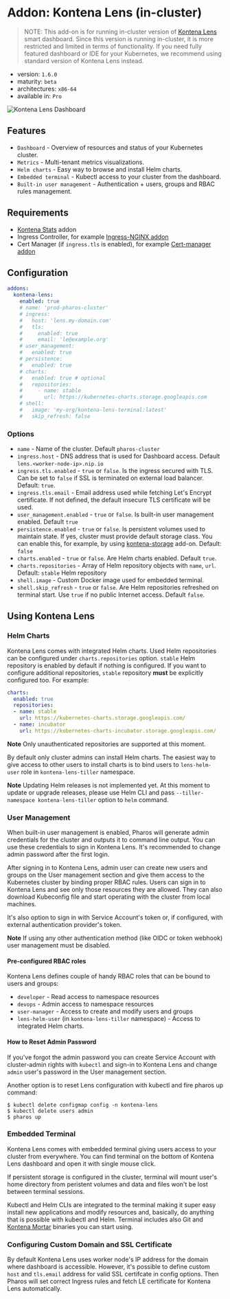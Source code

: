 # Addon: Kontena Lens (in-cluster)

> NOTE: This add-on is for running in-cluster version of [Kontena Lens](https://www.kontena.io/lens) smart dashboard. Since this version is running in-cluster, it is more restricted and limited in terms of functionality. If you need fully featured dashboard or IDE for your Kubernetes, we recommend using standard version of Kontena Lens instead.

- version: `1.6.0`
- maturity: `beta`
- architectures: `x86-64`
- available in: `Pro`

![Kontena Lens Dashboard](https://www.kontena.io/images/lens/screenshot.png)

## Features

- `Dashboard` - Overview of resources and status of your Kubernetes cluster.
- `Metrics` - Multi-tenant metrics visualizations.
- `Helm charts` - Easy way to browse and install Helm charts.
- `Embedded terminal` - Kubectl access to your cluster from the dashboard.
- `Built-in user management` - Authentication + users, groups and RBAC rules management.

## Requirements
- [Kontena Stats](./kontena-stats.md) addon
- Ingress Controller, for example [Ingress-NGINX addon](./ingress-nginx.md)
- Cert Manager (if `ingress.tls` is enabled), for example [Cert-manager addon](./cert-manager.md)

## Configuration

```yaml
addons:
  kontena-lens:
    enabled: true
    # name: 'prod-pharos-cluster'
    # ingress:
    #   host: 'lens.my-domain.com'
    #   tls:
    #     enabled: true
    #     email: 'le@example.org'
    # user_management:
    #   enabled: true
    # persistence:
    #   enabled: true
    # charts:
    #   enabled: true # optional
    #   repositories:
    #     - name: stable
    #       url: https://kubernetes-charts.storage.googleapis.com
    # shell:
    #   image: 'my-org/kontena-lens-terminal:latest'
    #   skip_refresh: false
```

### Options

- `name` - Name of the cluster. Default `pharos-cluster`
- `ingress.host` - DNS address that is used for Dashboard access. Default `lens.<worker-node-ip>.nip.io`
- `ingress.tls.enabled` - `true` or `false`. Is the ingress secured with TLS. Can be set to `false` if SSL is terminated on external load balancer. Default: `true`.
- `ingress.tls.email` - Email address used while fetching Let's Encrypt certificate. If not defined, the default insecure TLS certificate will be used.
- `user_management.enabled` - `true` or `false`. Is built-in user management enabled. Default `true`
- `persistence.enabled` - `true` or `false`. Is persistent volumes used to maintain state. If yes, cluster must provide default storage class. You can enable this, for example, by using [kontena-storage](./kontena-storage.html) add-on. Default: `false`
- `charts.enabled` - `true` or `false`. Are Helm charts enabled. Default `true`.
- `charts.repositories` - Array of Helm repository objects with `name`, `url`. Default: `stable` Helm repository
- `shell.image` - Custom Docker image used for embedded terminal.
- `shell.skip_refresh` - `true` or `false`. Are Helm repositories refreshed on terminal start. Use `true` if no public Internet access. Default `false`.

## Using Kontena Lens

### Helm Charts

Kontena Lens comes with integrated Helm charts. Used Helm repositories can be configured under `charts.repositories` option. `stable` Helm repository is enabled by default if nothing is configured. If you want to configure additional repositories, `stable` repository **must** be explicitly configured too. For example:

```yaml
charts:
  enabled: true
  repositories:
  - name: stable
    url: https://kubernetes-charts.storage.googleapis.com/
  - name: incubator
    url: https://kubernetes-charts-incubator.storage.googleapis.com/
```

**Note** Only unauthenticated repositories are supported at this moment.

By default only cluster admins can install Helm charts. The easiest way to give access to other users to install charts is to bind users to `lens-helm-user` role in `kontena-lens-tiller` namespace.

**Note** Updating Helm releases is not implemented yet. At this moment to update or upgrade releases, please use Helm CLI and pass `--tiller-namespace kontena-lens-tiller` option to `helm` command.

### User Management

When built-in user management is enabled, Pharos will generate admin credentials for the cluster and outputs it to command line output. You can use these credentials to sign in Kontena Lens. It's recommended to change admin password after the first login.

After signing in to Kontena Lens, admin user can create new users and groups on the User management section and give them access to the Kubernetes cluster by binding proper RBAC rules. Users can sign in to Kontena Lens and see only those resources they are allowed. They can also download Kubeconfig file and start operating with the cluster from local machines.

It's also option to sign in with Service Account's token or, if configured, with external authentication provider's token.

**Note** If using any other authentication method (like OIDC or token webhook) user management must be disabled.

#### Pre-configured RBAC roles

Kontena Lens defines couple of handy RBAC roles that can be bound to users and groups:
- `developer` - Read access to namespace resources
- `devops` - Admin access to namespace resources
- `user-manager` - Access to create and modify users and groups
- `lens-helm-user` (in `kontena-lens-tiller` namespace) - Access to integrated Helm charts.

#### How to Reset Admin Password

If you've forgot the admin password you can create Service Account with cluster-admin rights with `kubectl` and sign-in to Kontena Lens and change `admin` user's password in the User management section.

Another option is to reset Lens configuration with kubectl and fire pharos up command:
```
$ kubectl delete configmap config -n kontena-lens
$ kubectl delete users admin
$ pharos up
```


### Embedded Terminal

Kontena Lens comes with embedded terminal giving users access to your cluster from everywhere. You can find terminal on the bottom of Kontena Lens dashboard and open it with single mouse click.

If persistent storage is configured in the cluster, terminal will mount user's home directory from peristent volumes and data and files won't be lost between terminal sessions.

Kubectl and Helm CLIs are integrated to the terminal making it super easy install new applications and modify resources and, basically, do anything that is possible with kubectl and Helm. Terminal includes also Git and [Kontena Mortar](https://github.com/kontena/mortar) binaries you can start using.

### Configuring Custom Domain and SSL Certificate

By default Kontena Lens uses worker node's IP address for the domain where dashboard is accessible. However, it's possible to define custom `host` and `tls.email` address for valid SSL certifcate in config options. Then Pharos will set correct Ingress rules and fetch LE certificate for Kontena Lens automatically.
